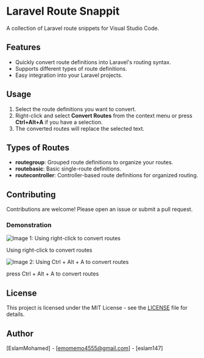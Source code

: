 # Laravel Route Snappit

A collection of Laravel route snippets for Visual Studio Code.

## Features

- Quickly convert route definitions into Laravel's routing syntax.
- Supports different types of route definitions.
- Easy integration into your Laravel projects.

## Usage

1. Select the route definitions you want to convert.
2. Right-click and select **Convert Routes** from the context menu or press **Ctrl+Alt+A** if you have a selection.
3. The converted routes will replace the selected text.

## Types of Routes

- **routegroup**: Grouped route definitions to organize your routes.
- **routebasic**: Basic single-route definitions.
- **routecontroller**: Controller-based route definitions for organized routing.

## Contributing

Contributions are welcome! Please open an issue or submit a pull request.
### Demonstration

![Image 1: Using right-click to convert routes](https://i.ibb.co/Zhjf7ZP/01.gif)

Using right-click to convert routes

![Image 2: Using Ctrl + Alt + A to convert routes](https://i.ibb.co/5hWbJ4b/02.gif)

press Ctrl + Alt + A to convert routes

## License

This project is licensed under the MIT License - see the [LICENSE](LICENSE) file for details.

## Author

[EslamMohamed] - [emomemo4555@gmail.com] - [eslam147]
